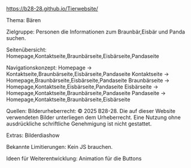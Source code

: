 https://b28-28.github.io/Tierwebsite/

Thema: Bären

Zielgruppe: Personen die Informationen zum Braunbär,Eisbär und Panda suchen.

Seitenübersicht: Homepage,Kontaktseite,Braunbärseite,Eisbärseite,Pandaseite

Navigationskonzept: Homepage -> Kontaktseite,Braunbärseite,Eisbärseite,Pandaseite
                    Kontaktseite -> Homepage,Braunbärseite,Eisbärseite,Pandaseite
                    Braunbärseite -> Homepage,Kontaktseite,Eisbärseite,Pandaseite
                    Eisbärseite -> Homepage,Kontaktseite,Braunbärseite,Pandaseite
                    Pandaseite -> Homepage,Kontaktseite,Braunbärseite,Eisbärseite

Quellen:
Bilderurheberrecht: © 2025 B28-28. Die auf dieser Website verwendeten Bilder unterliegen dem Urheberrecht. Eine Nutzung ohne ausdrückliche schriftliche Genehmigung ist nicht gestattet.

Extras:
Bilderdiashow

Bekannte Limitierungen: 
Kein JS brauchen.

Ideen für Weiterentwicklung:
Animation für die Buttons
